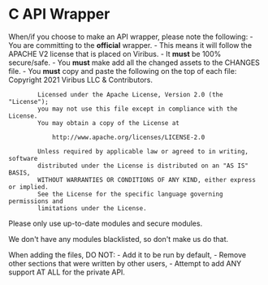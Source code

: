 # C API Wrapper
When/if you choose to make an API wrapper, please note the following:
    - You are committing to the **official** wrapper.
        - This means it will follow the APACHE V2 license that is placed on Viribus.
    - It **must** be 100% secure/safe.
    - You **must** make add all the changed assets to the CHANGES file.
    - You **must** copy and paste the following on the top of each file:
            Copyright 2021 Viribus LLC & Contributors.

            Licensed under the Apache License, Version 2.0 (the "License");
            you may not use this file except in compliance with the License.
            You may obtain a copy of the License at

                http://www.apache.org/licenses/LICENSE-2.0

            Unless required by applicable law or agreed to in writing, software
            distributed under the License is distributed on an "AS IS" BASIS,
            WITHOUT WARRANTIES OR CONDITIONS OF ANY KIND, either express or implied.
            See the License for the specific language governing permissions and
            limitations under the License.

Please only use up-to-date modules and secure modules.

We don't have any modules blacklisted, so don't make us do that.

When adding the files, DO NOT:
    - Add it to be run by default,
    - Remove other sections that were written by other users,
    - Attempt to add ANY support AT ALL for the private API.